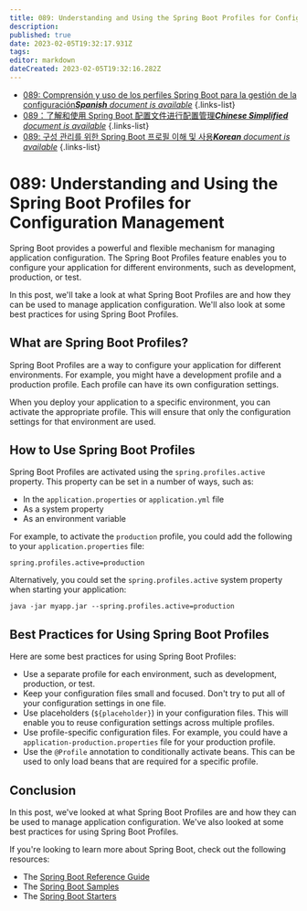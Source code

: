 ```yaml
---
title: 089: Understanding and Using the Spring Boot Profiles for Configuration Management
description: 
published: true
date: 2023-02-05T19:32:17.931Z
tags: 
editor: markdown
dateCreated: 2023-02-05T19:32:16.282Z
---
```


- [089: Comprensión y uso de los perfiles Spring Boot para la gestión de la configuración***Spanish** document is available*](/es/Knowledge-base/Spring-Boot/Learning/089-understanding-and-using-the-spring-boot-profiles-for-configuration-management)
{.links-list}
- [089：了解和使用 Spring Boot 配置文件进行配置管理***Chinese Simplified** document is available*](/zh/Knowledge-base/Spring-Boot/Learning/089-understanding-and-using-the-spring-boot-profiles-for-configuration-management)
{.links-list}
- [089: 구성 관리를 위한 Spring Boot 프로필 이해 및 사용***Korean** document is available*](/ko/Knowledge-base/Spring-Boot/Learning/089-understanding-and-using-the-spring-boot-profiles-for-configuration-management)
{.links-list}


# 089: Understanding and Using the Spring Boot Profiles for Configuration Management

Spring Boot provides a powerful and flexible mechanism for managing application configuration. The Spring Boot Profiles feature enables you to configure your application for different environments, such as development, production, or test.

In this post, we'll take a look at what Spring Boot Profiles are and how they can be used to manage application configuration. We'll also look at some best practices for using Spring Boot Profiles.

## What are Spring Boot Profiles?

Spring Boot Profiles are a way to configure your application for different environments. For example, you might have a development profile and a production profile. Each profile can have its own configuration settings.

When you deploy your application to a specific environment, you can activate the appropriate profile. This will ensure that only the configuration settings for that environment are used.

## How to Use Spring Boot Profiles

Spring Boot Profiles are activated using the `spring.profiles.active` property. This property can be set in a number of ways, such as:

* In the `application.properties` or `application.yml` file
* As a system property
* As an environment variable

For example, to activate the `production` profile, you could add the following to your `application.properties` file:

```
spring.profiles.active=production
```

Alternatively, you could set the `spring.profiles.active` system property when starting your application:

```
java -jar myapp.jar --spring.profiles.active=production
```

## Best Practices for Using Spring Boot Profiles

Here are some best practices for using Spring Boot Profiles:

* Use a separate profile for each environment, such as development, production, or test.
* Keep your configuration files small and focused. Don't try to put all of your configuration settings in one file.
* Use placeholders (`${placeholder}`) in your configuration files. This will enable you to reuse configuration settings across multiple profiles.
* Use profile-specific configuration files. For example, you could have a `application-production.properties` file for your production profile.
* Use the `@Profile` annotation to conditionally activate beans. This can be used to only load beans that are required for a specific profile.

## Conclusion

In this post, we've looked at what Spring Boot Profiles are and how they can be used to manage application configuration. We've also looked at some best practices for using Spring Boot Profiles.

If you're looking to learn more about Spring Boot, check out the following resources:

* The [Spring Boot Reference Guide](https://docs.spring.io/spring-boot/docs/current/reference/htmlsingle/)
* The [Spring Boot Samples](https://github.com/spring-projects/spring-boot/tree/master/spring-boot-samples)
* The [Spring Boot Starters](https://github.com/spring-projects/spring-boot/tree/master/spring-boot-starters)